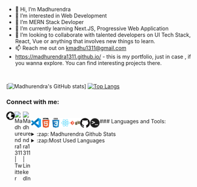 - 👋 Hi, I’m Madhurendra
- 👀 I’m interested in Web Development
- 🔭 I’m MERN Stack Devloper
- 🌱 I’m currently learning Next.JS, Progressive Web Application
- 💞️ I’m looking to collaborate with talented developers on UI Tech Stack, React, Vue or anything that involves new things to learn.
- 📫 Reach me out on kmadhu1311@gmail.com
- https://madhurendra1311.github.io/ - this is my portfolio, just in case , if you wanna explore. You can find interesting projects there.
<br />

[![Madhurendra's GitHub stats](https://github-readme-stats.vercel.app/api?username=Madhurendra1311&show_icons=true&theme=transparent)]
[![Top Langs](https://github-readme-stats.vercel.app/api/top-langs/?username=madhurendra1311&layout=donut-vertical&theme=transparent)](https://github.com/madhurendra1311/github-readme-stats)

### Connect with me:

[<img align="left" alt="Madhurendra1311" width="22px" src="https://raw.githubusercontent.com/iconic/open-iconic/master/svg/globe.svg" />][website]
[<img align="left" alt="Madhurendra1311 | Twitter" width="22px" src="https://cdn.jsdelivr.net/npm/simple-icons@v3/icons/twitter.svg" />][twitter]
[<img align="left" alt="Madhurendra1311 | LinkedIn" width="22px" src="https://cdn.jsdelivr.net/npm/simple-icons@v3/icons/linkedin.svg" />][linkedin]


<br />
### Languages and Tools:
<img/>
<img align="left" alt="Visual Studio Code" width="26px" src="https://raw.githubusercontent.com/github/explore/80688e429a7d4ef2fca1e82350fe8e3517d3494d/topics/visual-studio-code/visual-studio-code.png" />
<img align="left" alt="HTML5" width="26px" src="https://raw.githubusercontent.com/github/explore/80688e429a7d4ef2fca1e82350fe8e3517d3494d/topics/html/html.png" />
<img align="left" alt="CSS3" width="26px" src="https://raw.githubusercontent.com/github/explore/80688e429a7d4ef2fca1e82350fe8e3517d3494d/topics/css/css.png" />
<img align="left" alt="React" width="26px" src="https://raw.githubusercontent.com/github/explore/80688e429a7d4ef2fca1e82350fe8e3517d3494d/topics/react/react.png" />
<img align="left" alt="Git" width="26px" src="https://raw.githubusercontent.com/github/explore/80688e429a7d4ef2fca1e82350fe8e3517d3494d/topics/git/git.png" />
<img align="left" alt="GitHub" width="26px" src="https://raw.githubusercontent.com/github/explore/78df643247d429f6cc873026c0622819ad797942/topics/github/github.png" />
<img align="left" alt="Terminal" width="26px" src="https://raw.githubusercontent.com/github/explore/80688e429a7d4ef2fca1e82350fe8e3517d3494d/topics/terminal/terminal.png" />
<br />
<br />
<details>
  <summary>:zap: Madhurendra Github Stats</summary>

  <img align="left" alt="Madhurendra's Github Stats" src="https://github-readme-stats.vercel.app/api?username=Madhurendra1311&show_icons=true&hide_border=true" />
  
</details>
<details>
 <summary>:zap:Most Used Languages</summary>
<img align="left" alt="Madhurendra's Github Stats" src="https://github-readme-stats.vercel.app/api/top-langs/?username=Madhurendra1311&show_icons=true&hide_border=true" />
</details>

[website]: https://Madhurendra1311.github.io/
[twitter]: https://twitter.com/Madhurendra1311 
[linkedin]: https://www.linkedin.com/in/madhurendra-kumar-54a21019b/
